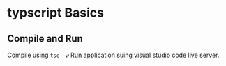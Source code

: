 # typscript Basics

## Compile and Run
Compile using `tsc -w` Run application suing visual studio code live server.
